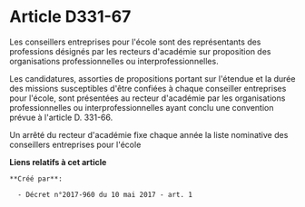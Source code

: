 # Article D331-67

Les conseillers entreprises pour l'école sont des représentants des professions désignés par les recteurs d'académie sur
proposition des organisations professionnelles ou interprofessionnelles.

Les candidatures, assorties de propositions portant sur l'étendue et la durée des missions susceptibles d'être confiées à
chaque conseiller entreprises pour l'école, sont présentées au recteur d'académie par les organisations professionnelles ou
interprofessionnelles ayant conclu une convention prévue à l'article D. 331-66.

Un arrêté du recteur d'académie fixe chaque année la liste nominative des conseillers entreprises pour l'école

**Liens relatifs à cet article**

	**Créé par**:

	  - Décret n°2017-960 du 10 mai 2017 - art. 1
